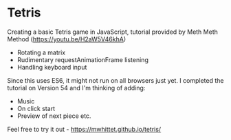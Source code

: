 # Tetris
Creating a basic Tetris game in JavaScript, tutorial provided by Meth Meth Method (https://youtu.be/H2aW5V46khA)

- Rotating a matrix
- Rudimentary requestAnimationFrame listening
- Handling keyboard input

Since this uses ES6, it might not run on all browsers just yet. I completed the tutorial on Version 54 and I'm thinking of adding:

- Music
- On click start
- Preview of next piece etc.

Feel free to try it out - https://mwhittet.github.io/tetris/